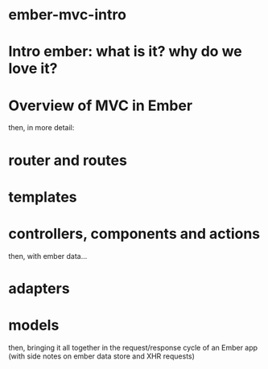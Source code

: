 # ember-mvc-intro

# Intro ember: what is it? why do we love it?

# Overview of MVC in Ember

then, in more detail:

# router and routes
# templates
# controllers, components and actions

then, with ember data...

# adapters
# models

then, bringing it all together in the request/response cycle of an Ember app (with side notes on ember data store and XHR requests)
